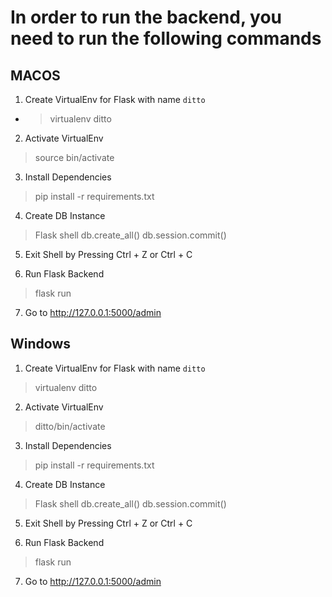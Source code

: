 # In order to run the backend, you need to run the following commands

## MACOS
1. Create VirtualEnv for Flask with name `ditto`
  - > virtualenv ditto

2. Activate VirtualEnv
> source bin/activate

3. Install Dependencies
> pip install -r requirements.txt

4. Create DB Instance
> Flask shell
> db.create_all()
> db.session.commit()

5. Exit Shell by Pressing Ctrl + Z or Ctrl + C

6. Run Flask Backend
> flask run

7. Go to http://127.0.0.1:5000/admin


## Windows
1. Create VirtualEnv for Flask with name `ditto`
> virtualenv ditto

2. Activate VirtualEnv
> ditto/bin/activate

3. Install Dependencies
> pip install -r requirements.txt

4. Create DB Instance
> Flask shell
> db.create_all()
> db.session.commit()

5. Exit Shell by Pressing Ctrl + Z or Ctrl + C

6. Run Flask Backend
> flask run

7. Go to http://127.0.0.1:5000/admin
